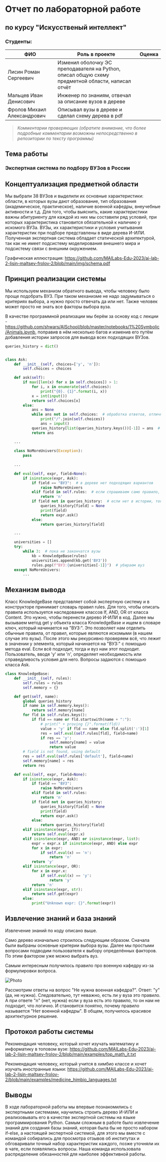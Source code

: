 # Отчет по лабораторной работе
## по курсу "Искусственый интеллект"

### Студенты: 

| ФИО                         | Роль в проекте                                                                                    | Оценка       |
|-----------------------------|---------------------------------------------------------------------------------------------------|--------------|
| Лисин Роман Сергеевич       | Изменил оболочку ЭС преподавателя на Python, описал общую схему предметной области, написал отчёт |          |
| Мальцев Иван Денисович      | Инженер по знаниям, отвечал за описание вузов в дереве                                            |       |
| Фролов Михаил Александрович | Описывал вузы в дереве и сделал схему дерева в pdf                                                |      |


> *Комментарии проверяющих (обратите внимание, что более подробные комментарии возможны непосредственно в репозитории по тексту программы)*

## Тема работы

### Экспертная система по подбору ВУЗов в России

## Концептуализация предметной области

Мы выбрали 38 ВУЗов и выделили их основные характеристики: области, в которых вузы дают образование, тип образования (академическое, практическое), наличие военной кафедры, внеучебные активности и т.д.  Для того, чтобы выяснить, какие характеристики важны абитуриенту для каждой из них мы составили ряд условий, при которых характеристика становится обязательной к наличию у искомого ВУЗа. 
ВУЗы, их характеристики и условия учитывания характеристик при подборе представлены в виде дерева И-ИЛИ.
Полученная экспертная система обладает статической архитектурой, так как не имеет подсистему моделирования внешнего мира и подсистему связи с внешним окружением. 

Графическая иллюстрация:
https://github.com/MAILabs-Edu-2023/ai-lab-2-lisin-maltsev-frolov-2/blob/main/img/schema.pdf

## Принцип реализации системы

Мы используем механизм обратного вывода, чтобы человеку было проще подобрать ВУЗ. При таком 
механизме не надо задумываться о критериях выбора, а нужно просто отвечать да или нет. Также человек
может просто не знать все факторы выбора вуза.

В качестве программной реализации мы берём за основу код с лекции - https://github.com/shwars/AISchool/blob/master/notebooks/1%20Symbolic/Animals.ipynb,
поправив в нём несколько багов и изменив его путём добавления истории запросов для вывода всех подходящих ВУЗов. 


```python
queries_history = dict()


class Ask:
    def __init__(self, choices=['y', 'n']):
        self.choices = choices

    def ask(self):
        if max([len(x) for x in self.choices]) > 1:
            for i, x in enumerate(self.choices):
                print("{0}. {1}".format(i, x))
            x = int(input())
            return self.choices[x]
        else:
            ans = None
            while ans not in self.choices:  # обработка ответов, отличных от 'y', 'n'
                print("/".join(self.choices))
                ans = input()
            queries_history[list(queries_history.keys())[-1]] = ans  # сохраняем ответ в историю
            return ans

    ...
    
    class NoMoreUnivers(Exception):
        pass
    
    ...

    def eval(self, expr, field=None):
        if isinstance(expr, Ask):
            if field == "ВУЗ":  # в дереве нет подходящих вариантов
                raise NoMoreUnivers
            elif field in self.rules:  # если спрашиваем само правило, значит ответы на условия были 'n'
                return 'n'
            if field not in queries_history:  # если нет в истории, тогда спрашиваем
                queries_history[field] = None
                print(field)
                return expr.ask()
            else:
                return queries_history[field]

    ...

    universities = []
    try:
        while 3:  # пока не закончатся вузы
            kb = KnowledgeBase(rules)
            universities.append(kb.get('ВУЗ'))
            rules.pop(f"ВУЗ:{universities[-1]}")  # убираем вуз
    except NoMoreUnivers:
        ...
```

## Механизм вывода

Класс KnowledgeBase представляет собой экспертную систему и в конструкторе принимает словарь правил rules. Для того, чтобы описать правила
используется наследование классов If, AND, OR от класса Content. Это нужно, чтобы перенести дерево И-ИЛИ в код.
Далее мы вызываем метод get у объекта класса KnowledgeBase и ищем в словаре ключ, который начинается на "ВУЗ:". 
Это позволяет нам отделить обычные правила, от правил, которые являются искомыми (в нашем случае это вузы). После этого 
мы рекурсивно проверяем всё, что лежит в значении у элемента, который начинается на "ВУЗ:" с помощью метода eval. 
Если всё подходит, тогда и вуз нам этот подходит. Пользователь, вводя 'y' или 'n', определяет необходимость или справедливость условия для него.
Вопросы задаются с помощью класса Ask.


```python
class KnowledgeBase:
    def __init__(self, rules):
        self.rules = rules
        self.memory = {}

    def get(self, name):
        global queries_history
        if name in self.memory.keys():
            return self.memory[name]
        for fld in self.rules.keys():
            if fld == name or fld.startswith(name + ":"):
                # print(" + proving {}".format(fld))
                value = 'y' if fld == name else fld.split(':')[1]
                res = self.eval(self.rules[fld], field=name)
                if res == 'y':
                    self.memory[name] = value
                    return value
        # field is not found, using default
        res = self.eval(self.rules['default'], field=name)
        self.memory[name] = res
        return res

    def eval(self, expr, field=None):
        if isinstance(expr, Ask):
            if field == "ВУЗ":
                raise NoMoreUnivers
            elif field in self.rules:
                return 'n'
            if field not in queries_history:
                queries_history[field] = None
                print(field)
                return expr.ask()
            else:
                return queries_history[field]
        elif isinstance(expr, If):
            return self.eval(expr.x)
        elif isinstance(expr, AND) or isinstance(expr, list):
            expr = expr.x if isinstance(expr, AND) else expr
            for x in expr:
                if self.eval(x) == 'n':
                    return 'n'
            return 'y'
        elif isinstance(expr, OR):
            for x in expr.x:
                if self.eval(x) == 'y':
                    return 'y'
            return 'n'
        elif isinstance(expr, str):
            return self.get(expr)
        else:
            print("Unknown expr: {}".format(expr))
```

## Извлечение знаний и база знаний

Извлечение знаний по коду описано выше. 

Само дерево изначально строилось следующим образом. Сначала были выбраны основные критерии выбора вузы. 
Далее мы простыми вопросами подводим пользователя к выбору определённых факторов. По этим фактором уже можно выбрать вуз.

Самым интересным получилось правило про военную кафедру из-за формулировки вопроса. 

![Photo](img/interesting.png)

Рассмотрим ответы на вопрос "Не нужна военная кафедра?".
Ответ: "y" (да, не нужна). Следовательно, тут неважно, есть ли у вуза это правило.
А при ответе "n" (нет, нужна) если у вуза есть это правило, то он нам не подходит, что логично. 
И становится понятно, почему правило называется "Нет военной кафедры". В общем, получилось красивое
архитектурное решение.

## Протокол работы системы

Рекомендация человеку, который хочет изучать математику и информатику в топовом вузе: 
https://github.com/MAILabs-Edu-2023/ai-lab-2-lisin-maltsev-frolov-2/blob/main/examples/top_math_it.txt

Рекомендация человеку, который учится в химбио классе и хочет изучать иностранные языки:
https://github.com/MAILabs-Edu-2023/ai-lab-2-lisin-maltsev-frolov-2/blob/main/examples/medicine_himbio_languages.txt
## Выводы

В ходе лабораторной работы мы впервые познакомились с экспертными системами, научились строить дерево И-ИЛИ и реализовывать его в качестве экспертной системы на языке программирования Python. Самым сложным в работе было извлечение знаний для создания базы знаний, которая была бы не просто набором if-else, а настоящей экспертной системой, для этого мы вместе с командой собирались для просмотра отзывов об институтах и обговаривали точный набор характеристик каждого, позже уточняли их в чате, если появлялись вопросы. Наша команда использовала распределение обязанностей для наиболее эффективной работы.
